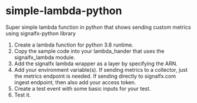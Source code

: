 # simple-lambda-python
Super simple lambda function in python that shows sending custom metrics using signalfx-python library

1. Create a lambda function for python 3.8 runtime.
2. Copy the sample code into your lambda_hander that uses the signalfx_lambda module.
4. Add the signalfx lambda wrapper as a layer by specifying the ARN.
5. Add your environment variable(s). If sending metrics to a collector, just the metrics endpoint is needed. If sending directly to signalfx.com ingest endpoint, then also add your access token.
6. Create a test event with some basic inputs for your test.
7. Test it.

